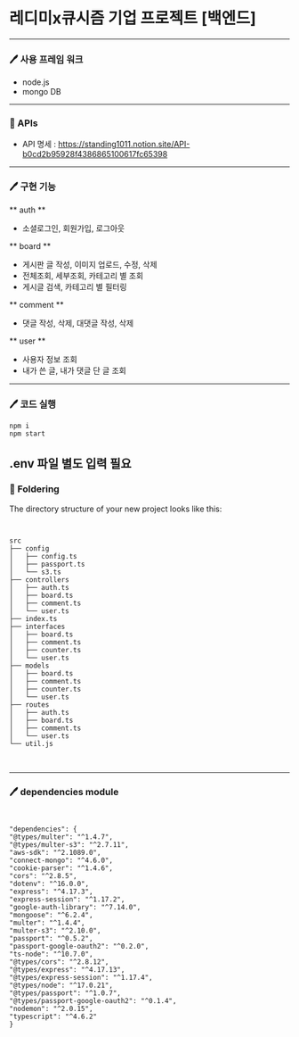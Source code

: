 레디미x큐시즘 기업 프로젝트 [백엔드]
========

---

### 🖊 사용 프레임 워크
+ node.js
+ mongo DB

---

### 📑 APIs
* API 명세 : https://standing1011.notion.site/API-b0cd2b95928f4386865100617fc65398

---

### 🖊 구현 기능

** auth ** 
  * 소셜로그인, 회원가입, 로그아웃
  
** board ** 
  * 게시판 글 작성, 이미지 업로드, 수정, 삭제
  * 전체조회, 세부조회, 카테고리 별 조회
  * 게시글 검색, 카테고리 별 필터링
  
** comment **
  * 댓글 작성, 삭제, 대댓글 작성, 삭제
  
** user **
  * 사용자 정보 조회
  * 내가 쓴 글, 내가 댓글 단 글 조회
  
---

### 🖊 코드 실행
```
npm i
npm start
```
**.env** 파일 별도 입력 필요
---

### 📂 Foldering
The directory structure of your new project looks like this:
<pre>
<code>

src
├── config
│   ├── config.ts
│   ├── passport.ts
│   └── s3.ts
├── controllers
│   ├── auth.ts
│   ├── board.ts
│   ├── comment.ts
│   └── user.ts
├── index.ts
├── interfaces
│   ├── board.ts
│   ├── comment.ts
│   ├── counter.ts
│   └── user.ts
├── models
│   ├── board.ts
│   ├── comment.ts
│   ├── counter.ts
│   └── user.ts
├── routes
│   ├── auth.ts
│   ├── board.ts
│   ├── comment.ts
│   └── user.ts
└── util.js

</code>
</pre>

---

### 🖊 dependencies module

<pre>
<code>

"dependencies": {
"@types/multer": "^1.4.7",
"@types/multer-s3": "^2.7.11",
"aws-sdk": "^2.1089.0",
"connect-mongo": "^4.6.0",
"cookie-parser": "^1.4.6",
"cors": "^2.8.5",
"dotenv": "^16.0.0",
"express": "^4.17.3",
"express-session": "^1.17.2",
"google-auth-library": "^7.14.0",
"mongoose": "^6.2.4",
"multer": "^1.4.4",
"multer-s3": "^2.10.0",
"passport": "^0.5.2",
"passport-google-oauth2": "^0.2.0",
"ts-node": "^10.7.0",
"@types/cors": "^2.8.12",
"@types/express": "^4.17.13",
"@types/express-session": "^1.17.4",
"@types/node": "^17.0.21",
"@types/passport": "^1.0.7",
"@types/passport-google-oauth2": "^0.1.4",
"nodemon": "^2.0.15",
"typescript": "^4.6.2"
}

</code>
</pre>
